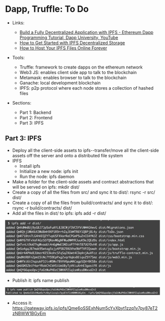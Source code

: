 # Dapp, Truffle: To Do 

- Links:
	- [Build a Fully Decentralized Application with IPFS - Ethereum Dapp Programming Tutorial, Dapp University, YouTube](https://www.youtube.com/watch?v=ADoRVVOSpI8) 
	- [How to Get Started with IPFS Decentralized Storage](https://mlgblockchain.com/intro-ipfs.html)
	- [How to Host Your IPFS Files Online Forever](https://medium.com/@merunasgrincalaitis/how-to-host-your-ipfs-files-online-forever-f0c56b9b5398)


- Tools:
	- Truffle: framework to create dapps on the ethereum network
	- Web3 JS: enables client side app to talk to the blockchain 
	- Metamask: enables browser to talk to the blockchain 
	- Ganache: local development blockchain 
	- IPFS: p2p protocol where each node stores a collection of hashed files 

- Sections:
	- Part 1: Backend
	- Part 2: Frontend
	- Part 3: IPFS 

## Part 3: IPFS
- Deploy all the client-side assets to ipfs--transfer/move all the client-side assets off the server and onto a distributed file system 
- IPFS
	- Install ipfs 
	- Initialize a new node: ipfs init 
	- Run the node: ipfs daemon
- Make a folder for the client-side assets and contract abstractions that will be served on ipfs: mkdir dist/
- Create a copy of all the files from src/ and sync it to dist/: rsync -r src/ dist/
- Create a copy of all the files from build/contracts/ and sync it to dist/: rsync -r build/contracts/ dist/
- Add all the files in dist/ to ipfs: ipfs add -r dist/

![](images/ipfs-add.png)

- Publish it: ipfs name publish 

![](images/ipfs-publish.png)

- Access it: https://gateway.ipfs.io/ipfs/Qme6oSSExhNum5cYvXbyt1zzq1v7py87eT2zNBWW1BGyEm



